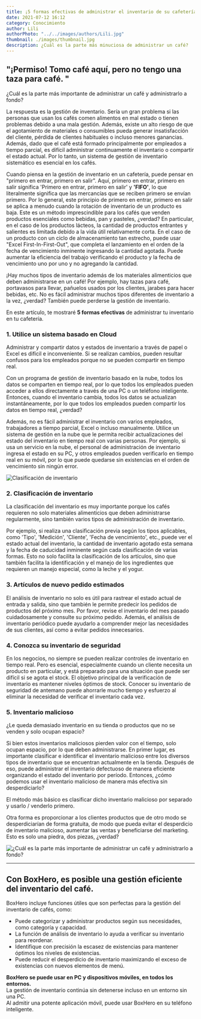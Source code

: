 ```yaml
---
title: ¡5 formas efectivas de administrar el inventario de su cafetería!
date: 2021-07-12 16:12
category: Conocimiento
author: Lili
authorPhoto: "../../images/authors/Lili.jpg"
thumbnail: ./images/thumbnail.jpg
description: ¿Cuál es la parte más minuciosa de administrar un café?
---
```


## "¡Permiso! Tomo café aquí, pero no tengo una taza para café. "

¿Cuál es la parte más importante de administrar un café y administrarlo a fondo?

La respuesta es la gestión de inventario. Sería un gran problema si las personas que usan los cafés comen alimentos en mal estado o tienen problemas debido a una mala gestión. Además, existe un alto riesgo de que el agotamiento de materiales o consumibles pueda generar insatisfacción del cliente, pérdida de clientes habituales o incluso menores ganancias. Además, dado que el café está formado principalmente por empleados a tiempo parcial, es difícil administrar continuamente el inventario o compartir el estado actual. Por lo tanto, un sistema de gestión de inventario sistemático es esencial en los cafés.

Cuando piensa en la gestión de inventario en un cafetería, puede pensar en "primero en entrar, primero en salir". Aquí, primero en entrar, primero en salir significa 'Primero en entrar, primero en salir' y **'FIFO'**, lo que literalmente significa que las mercancías que se reciben primero se envían primero. Por lo general, este principio de primero en entrar, primero en salir se aplica a menudo cuando la rotación de inventario de un producto es baja. Este es un método imprescindible para los cafés que venden productos esenciales como bebidas, pan y pasteles, ¿verdad? En particular, en el caso de los productos lácteos, la cantidad de productos entrantes y salientes es limitada debido a la vida útil relativamente corta. En el caso de un producto con un ciclo de almacenamiento tan estrecho, puede usar "Excel First-In-First-Out", que completa el lanzamiento en el orden de la fecha de vencimiento inminente ingresando la cantidad agotada. Puede aumentar la eficiencia del trabajo verificando el producto y la fecha de vencimiento uno por uno y no agregando la cantidad.

¡Hay muchos tipos de inventario además de los materiales alimenticios que deben administrarse en un café! Por ejemplo, hay tazas para café, portavasos para llevar, pañuelos usados por los clientes, jarabes para hacer bebidas, etc. No es fácil administrar muchos tipos diferentes de inventario a la vez, ¿verdad? También puede perderse la gestión de inventario.

En este artículo, te mostraré **5 formas efectivas** de administrar tu inventario en tu cafetería.

### 1. Utilice un sistema basado en Cloud

Administrar y compartir datos y estados de inventario a través de papel o Excel es difícil e inconveniente. Si se realizan cambios, pueden resultar confusos para los empleados porque no se pueden compartir en tiempo real.

Con un programa de gestión de inventario basado en la nube, todos los datos se comparten en tiempo real, por lo que todos los empleados pueden acceder a ellos directamente a través de una PC o un teléfono inteligente. Entonces, cuando el inventario cambia, todos los datos se actualizan instantáneamente, por lo que todos los empleados pueden compartir los datos en tiempo real, ¿verdad?

Además, no es fácil administrar el inventario con varios empleados, trabajadores a tiempo parcial, Excel o incluso manualmente. Utilice un sistema de gestión en la nube que le permita recibir actualizaciones del estado del inventario en tiempo real con varias personas. Por ejemplo, si usa un servicio en la nube, el personal de administración de inventario ingresa el estado en su PC, y otros empleados pueden verificarlo en tiempo real en su móvil, por lo que puede quedarse sin existencias en el orden de vencimiento sin ningún error.

![Clasificación de inventario](./images/1.png)

### 2. Clasificación de inventario

La clasificación del inventario es muy importante porque los cafés requieren no solo materiales alimenticios que deben administrarse regularmente, sino también varios tipos de administración de inventario.

Por ejemplo, si realiza una clasificación previa según los tipos aplicables, como 'Tipo', 'Medición', 'Cliente', 'Fecha de vencimiento', etc., puede ver el estado actual del inventario, la cantidad de inventario agotado esta semana y la fecha de caducidad inminente según cada clasificación de varias formas. Esto no solo facilita la clasificación de los artículos, sino que también facilita la identificación y el manejo de los ingredientes que requieren un manejo especial, como la leche y el yogur.

### 3. Artículos de nuevo pedido estimados

El análisis de inventario no solo es útil para rastrear el estado actual de entrada y salida, sino que también le permite predecir los pedidos de productos del próximo mes. Por favor, revise el inventario del mes pasado cuidadosamente y consulte su próximo pedido. Además, el análisis de inventario periódico puede ayudarlo a comprender mejor las necesidades de sus clientes, así como a evitar pedidos innecesarios.

### 4. Conozca su inventario de seguridad

En los negocios, no siempre se pueden realizar controles de inventario en tiempo real. Pero es esencial, especialmente cuando un cliente necesita un producto en particular, y está preparado para una situación que puede ser difícil si se agota el stock. El objetivo principal de la verificación de inventario es mantener niveles óptimos de stock. Conocer su inventario de seguridad de antemano puede ahorrarle mucho tiempo y esfuerzo al eliminar la necesidad de verificar el inventario cada vez.

### 5. Inventario malicioso

¿Le queda demasiado inventario en su tienda o productos que no se venden y solo ocupan espacio?

Si bien estos inventarios maliciosos pierden valor con el tiempo, solo ocupan espacio, por lo que deben administrarse. En primer lugar, es importante clasificar e identificar el inventario malicioso entre los diversos tipos de inventario que se encuentran actualmente en la tienda. Después de eso, puede administrar el inventario defectuoso de manera eficiente organizando el estado del inventario por período. Entonces, ¿cómo podemos usar el inventario malicioso de manera más efectiva sin desperdiciarlo?

El método más básico es clasificar dicho inventario malicioso por separado y usarlo / venderlo primero.

Otra forma es proporcionar a los clientes productos que de otro modo se desperdiciarían de forma gratuita, de modo que pueda evitar el desperdicio de inventario malicioso, aumentar las ventas y beneficiarse del marketing. Esto es solo una piedra, dos piezas, ¿verdad?

![¿Cuál es la parte más importante de administrar un café y administrarlo a fondo?](./images/2.jpg)

---

## Con BoxHero, es posible una gestión eficiente del inventario del café.

BoxHero incluye funciones útiles que son perfectas para la gestión del inventario de cafés, como:

- Puede categorizar y administrar productos según sus necesidades, como categoría y capacidad.
- La función de análisis de inventario lo ayuda a verificar su inventario para reordenar.
- Identifique con precisión la escasez de existencias para mantener óptimos los niveles de existencias.
- Puede reducir el desperdicio de inventario maximizando el exceso de existencias con nuevos elementos de menú.

<tip-box>

**BoxHero se puede usar en PC y dispositivos móviles, en todos los entornos.**<br/>
La gestión de inventario continúa sin detenerse incluso en un entorno sin una PC.<br/>
Al admitir una potente aplicación móvil, puede usar BoxHero en su teléfono inteligente.

</tip-box>
